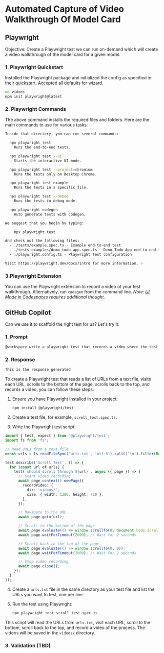 # Automated Capture of Video Walkthrough Of Model Card

## Playwright

Objective: Create a Playwright test we can run on-demand which will create a video walkthrough of the model card for a given model.

### 1. Playwright Quickstart

Installed the Playwright package and initialized the config as specified in their quickstart. Accepted all defaults for wizard.

  ```bash
  cd videos
  npm init playwright@latest
  ```

### 2. Playwright Commands

The above command installs the required files and folders. Here are the main commands to use for various tasks:

```bash
Inside that directory, you can run several commands:

  npx playwright test
    Runs the end-to-end tests.

  npx playwright test --ui
    Starts the interactive UI mode.

  npx playwright test --project=chromium
    Runs the tests only on Desktop Chrome.

  npx playwright test example
    Runs the tests in a specific file.

  npx playwright test --debug
    Runs the tests in debug mode.

  npx playwright codegen
    Auto generate tests with Codegen.

We suggest that you begin by typing:

    npx playwright test

And check out the following files:
  - ./tests/example.spec.ts - Example end-to-end test
  - ./tests-examples/demo-todo-app.spec.ts - Demo Todo App end-to-end tests
  - ./playwright.config.ts - Playwright Test configuration

Visit https://playwright.dev/docs/intro for more information. ✨
```


### 3.Playwright Extension

You can use the Playwright extension to record a video of your test walkthrough. Alternatively, run `codegen` from the command line. _Note: [UI Mode in Codespaces](https://playwright.dev/docs/test-ui-mode#docker--github-codespaces) requires additional thought_.


## GitHub Copilot

Can we use it to scaffold the right test for us? Let's try it:

### 1. Prompt 

```bash
@workspace write a playwright test that records a video where the test effectively takes a list of URLs from a text file and visits them one at a time, scrolls to the bottom of each page for each one, then scrolls back to the top before clicking the next one
```

### 2. Response

```bash
This is the response generated
```

To create a Playwright test that reads a list of URLs from a text file, visits each URL, scrolls to the bottom of the page, scrolls back to the top, and records a video, you can follow these steps:

1. Ensure you have Playwright installed in your project:
    ```sh
    npm install @playwright/test
    ```

2. Create a test file, for example, `scroll_test.spec.ts`.

3. Write the Playwright test script:

```typescript
import { test, expect } from '@playwright/test';
import fs from 'fs';

// Read URLs from a text file
const urls = fs.readFileSync('urls.txt', 'utf-8').split('\n').filter(Boolean);

test.describe('Scroll Test', () => {
  for (const url of urls) {
    test(`should scroll through ${url}`, async ({ page }) => {
      // Start video recording
      await page.context().newPage({
        recordVideo: {
          dir: 'videos/',
          size: { width: 1280, height: 720 },
        },
      });

      // Navigate to the URL
      await page.goto(url);

      // Scroll to the bottom of the page
      await page.evaluate(() => window.scrollTo(0, document.body.scrollHeight));
      await page.waitForTimeout(2000); // Wait for 2 seconds

      // Scroll back to the top of the page
      await page.evaluate(() => window.scrollTo(0, 0));
      await page.waitForTimeout(2000); // Wait for 2 seconds

      // Stop video recording
      await page.close();
    });
  }
});
```

4. Create a `urls.txt` file in the same directory as your test file and list the URLs you want to test, one per line.

5. Run the test using Playwright:
    ```sh
    npx playwright test scroll_test.spec.ts
    ```

This script will read the URLs from `urls.txt`, visit each URL, scroll to the bottom, scroll back to the top, and record a video of the process. The videos will be saved in the `videos/` directory.


### 3. Validation (TBD)